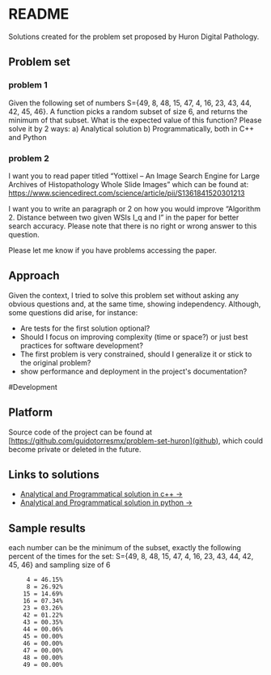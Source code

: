 # README
Solutions created for the problem set proposed by Huron Digital Pathology.

## Problem set

### problem 1
Given the following set of numbers S={49, 8, 48, 15, 47, 4, 16, 23, 43, 44, 42, 45, 46}.
A function picks a random subset of size 6, and returns the minimum of that subset.
What is the expected value of this function?
Please solve it by 2 ways: a) Analytical solution b) Programmatically, both in C++ and Python

### problem 2
I want you to read paper titled “Yottixel – An Image Search Engine for Large Archives of Histopathology Whole Slide Images” which can be found at: https://www.sciencedirect.com/science/article/pii/S1361841520301213

I want you to write an paragraph or 2 on how you would improve “Algorithm 2. Distance between two given WSIs I_q and I” in the paper for better search accuracy. Please note that there is no right or wrong answer to this question.

Please let me know if you have problems accessing the paper.

## Approach
Given the context, I tried to solve this problem set without asking any obvious questions and, at the same time, showing independency. Although, some questions did arise, for instance:
- Are tests for the first solution optional?
- Should I focus on improving complexity (time or space?) or just best practices for software development?
- The first problem is very constrained, should I generalize it or stick to the original problem?
- show performance and deployment in the project's documentation?

#Development

## Platform
Source code of the project can be found at [https://github.com/guidotorresmx/problem-set-huron](github), which could become private or deleted in the future.


## Links to solutions
- [Analytical and Programmatical solution in c++ ->   ](solution-to-problem-1/cpp)
- [Analytical and Programmatical solution in python ->](solution-to-problem-1/python)

## Sample results

each number can be the minimum of the subset, exactly the following percent of
the times for the set: S={49, 8, 48, 15, 47, 4, 16, 23, 43, 44, 42, 45, 46} and
sampling size of 6

```
     4 = 46.15%
     8 = 26.92%
    15 = 14.69%
    16 = 07.34%
    23 = 03.26%
    42 = 01.22%
    43 = 00.35%
    44 = 00.06%
    45 = 00.00%
    46 = 00.00%
    47 = 00.00%
    48 = 00.00%
    49 = 00.00%
```